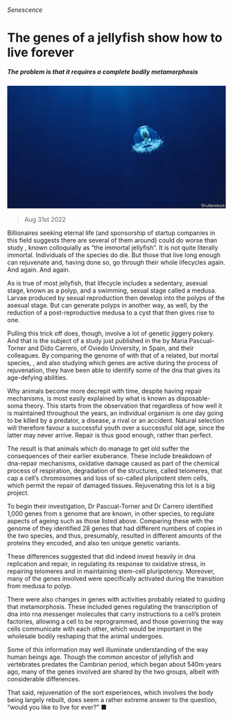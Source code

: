 ###### Senescence

# The genes of a jellyfish show how to live forever 

##### The problem is that it requires a complete bodily metamorphosis 

![image](images/20220903_STP001.jpg) 

> Aug 31st 2022 

Billionaires seeking eternal life (and sponsorship of startup companies in this field suggests there are several of them around) could do worse than study , known colloquially as “the immortal jellyfish”. It is not quite literally immortal. Individuals of the species do die. But those that live long enough can rejuvenate and, having done so, go through their whole lifecycles again. And again. And again. 

As is true of most jellyfish, that lifecycle includes a sedentary, asexual stage, known as a polyp, and a swimming, sexual stage called a medusa. Larvae produced by sexual reproduction then develop into the polyps of the asexual stage. But can generate polyps in another way, as well, by the reduction of a post-reproductive medusa to a cyst that then gives rise to one. 

Pulling this trick off does, though, involve a lot of genetic jiggery pokery. And that is the subject of a study just published in the  by Maria Pascual-Torner and Dido Carrero, of Oviedo University, in Spain, and their colleagues. By comparing the genome of  with that of a related, but mortal species, , and also studying which genes are active during the process of rejuvenation, they have been able to identify some of the dna that gives  its age-defying abilities.

Why animals become more decrepit with time, despite having repair mechanisms, is most easily explained by what is known as disposable-soma theory. This starts from the observation that regardless of how well it is maintained throughout the years, an individual organism is one day going to be killed by a predator, a disease, a rival or an accident. Natural selection will therefore favour a successful youth over a successful old age, since the latter may never arrive. Repair is thus good enough, rather than perfect.

The result is that animals which do manage to get old suffer the consequences of their earlier exuberance. These include breakdown of dna-repair mechanisms, oxidative damage caused as part of the chemical process of respiration, degradation of the structures, called telomeres, that cap a cell’s chromosomes and loss of so-called pluripotent stem cells, which permit the repair of damaged tissues. Rejuvenating this lot is a big project. 

To begin their investigation, Dr Pascual-Torner and Dr Carrero identified 1,000 genes from s genome that are known, in other species, to regulate aspects of ageing such as those listed above. Comparing these with the genome of  they identified 28 genes that had different numbers of copies in the two species, and thus, presumably, resulted in different amounts of the proteins they encoded, and also ten unique genetic variants.

These differences suggested that  did indeed invest heavily in dna replication and repair, in regulating its response to oxidative stress, in repairing telomeres and in maintaining stem-cell pluripotency. Moreover, many of the genes involved were specifically activated during the transition from medusa to polyp.

There were also changes in genes with activities probably related to guiding that metamorphosis. These included genes regulating the transcription of dna into rna messenger molecules that carry instructions to a cell’s protein factories, allowing a cell to be reprogrammed, and those governing the way cells communicate with each other, which would be important in the wholesale bodily reshaping that the animal undergoes.

Some of this information may well illuminate understanding of the way human beings age. Though the common ancestor of jellyfish and vertebrates predates the Cambrian period, which began about 540m years ago, many of the genes involved are shared by the two groups, albeit with considerable differences.

That said, rejuvenation of the sort  experiences, which involves the body being largely rebuilt, does seem a rather extreme answer to the question, “would you like to live for ever?” ■


